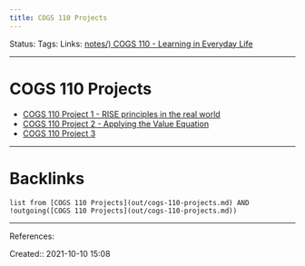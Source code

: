 ```yaml
---
title: COGS 110 Projects
---
```

 Status: 
Tags: 
Links: [notes/) COGS 110 - Learning in Everyday Life](None)
___
# COGS 110 Projects
- [COGS 110 Project 1 - RISE principles in the real world](out/cogs-110-project-1-rise-principles-in-the-real-world.md)
- [COGS 110 Project 2 - Applying the Value Equation](out/cogs-110-project-2-applying-the-value-equation.md)
- [COGS 110 Project 3](out/cogs-110-project-3.md)

___
# Backlinks
```dataview
list from [COGS 110 Projects](out/cogs-110-projects.md) AND !outgoing([COGS 110 Projects](out/cogs-110-projects.md))
```
___
References:

Created:: 2021-10-10 15:08
